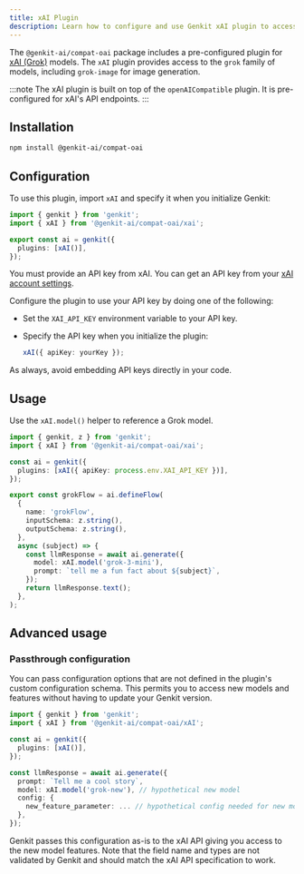 ```yaml
---
title: xAI Plugin
description: Learn how to configure and use Genkit xAI plugin to access xAI (Grok) models.
---
```


The `@genkit-ai/compat-oai` package includes a pre-configured plugin for [xAI (Grok)](https://x.ai/) models.
The `xAI` plugin provides access to the `grok` family of models, including `grok-image` for image generation.

:::note
The xAI plugin is built on top of the `openAICompatible` plugin. It is pre-configured for xAI's API endpoints.
:::

## Installation

```bash
npm install @genkit-ai/compat-oai
```

## Configuration

To use this plugin, import `xAI` and specify it when you initialize Genkit:

```ts
import { genkit } from 'genkit';
import { xAI } from '@genkit-ai/compat-oai/xai';

export const ai = genkit({
  plugins: [xAI()],
});
```

You must provide an API key from xAI. You can get an API key from your [xAI account settings](https://console.x.ai/).

Configure the plugin to use your API key by doing one of the following:

- Set the `XAI_API_KEY` environment variable to your API key.
- Specify the API key when you initialize the plugin:

  ```ts
  xAI({ apiKey: yourKey });
  ```

As always, avoid embedding API keys directly in your code.

## Usage

Use the `xAI.model()` helper to reference a Grok model.

```ts
import { genkit, z } from 'genkit';
import { xAI } from '@genkit-ai/compat-oai/xai';

const ai = genkit({
  plugins: [xAI({ apiKey: process.env.XAI_API_KEY })],
});

export const grokFlow = ai.defineFlow(
  {
    name: 'grokFlow',
    inputSchema: z.string(),
    outputSchema: z.string(),
  },
  async (subject) => {
    const llmResponse = await ai.generate({
      model: xAI.model('grok-3-mini'),
      prompt: `tell me a fun fact about ${subject}`,
    });
    return llmResponse.text();
  },
);
```

## Advanced usage

### Passthrough configuration

You can pass configuration options that are not defined in the plugin's custom configuration schema. This
permits you to access new models and features without having to update your Genkit version.

```ts
import { genkit } from 'genkit';
import { xAI } from '@genkit-ai/compat-oai/xAI';

const ai = genkit({
  plugins: [xAI()],
});

const llmResponse = await ai.generate({
  prompt: `Tell me a cool story`,
  model: xAI.model('grok-new'), // hypothetical new model
  config: {
    new_feature_parameter: ... // hypothetical config needed for new model
  },
});
```

Genkit passes this configuration as-is to the xAI API giving you access to the new model features.
Note that the field name and types are not validated by Genkit and should match the xAI API
specification to work.
